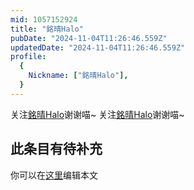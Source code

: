 ```yaml
---
mid: 1057152924
title: "銘晴Halo"
pubDate: "2024-11-04T11:26:46.559Z"
updatedDate: "2024-11-04T11:26:46.559Z"
profile:
  {
    Nickname: ["銘晴Halo"],
  }
---
```


关注[銘晴Halo](https://space.bilibili.com/1057152924)谢谢喵~ 关注[銘晴Halo](https://space.bilibili.com/1057152924)谢谢喵~

## 此条目有待补充
你可以在[这里](https://github.com/Yuhanawa/VTuber.ICU/edit/master/src/content/v/銘晴Halo/index.md)编辑本文

